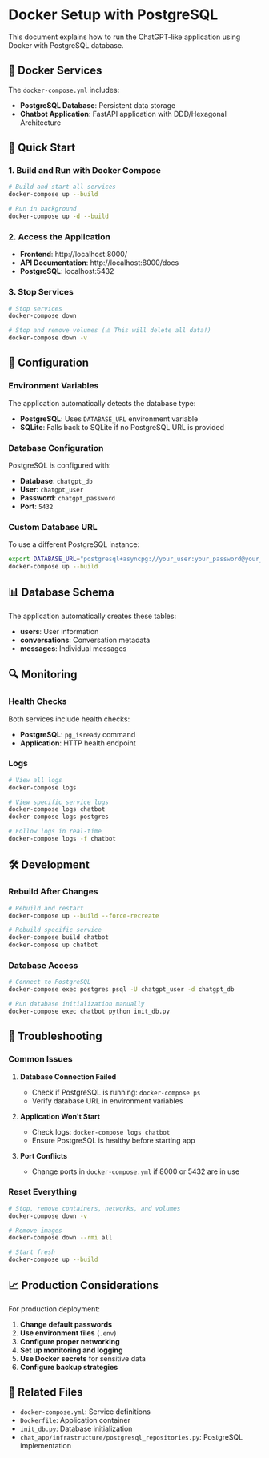 # Docker Setup with PostgreSQL

This document explains how to run the ChatGPT-like application using Docker with PostgreSQL database.

## 🐳 Docker Services

The `docker-compose.yml` includes:

- **PostgreSQL Database**: Persistent data storage
- **Chatbot Application**: FastAPI application with DDD/Hexagonal Architecture

## 🚀 Quick Start

### 1. Build and Run with Docker Compose

```bash
# Build and start all services
docker-compose up --build

# Run in background
docker-compose up -d --build
```

### 2. Access the Application

- **Frontend**: http://localhost:8000/
- **API Documentation**: http://localhost:8000/docs
- **PostgreSQL**: localhost:5432

### 3. Stop Services

```bash
# Stop services
docker-compose down

# Stop and remove volumes (⚠️ This will delete all data!)
docker-compose down -v
```

## 🔧 Configuration

### Environment Variables

The application automatically detects the database type:

- **PostgreSQL**: Uses `DATABASE_URL` environment variable
- **SQLite**: Falls back to SQLite if no PostgreSQL URL is provided

### Database Configuration

PostgreSQL is configured with:
- **Database**: `chatgpt_db`
- **User**: `chatgpt_user`
- **Password**: `chatgpt_password`
- **Port**: `5432`

### Custom Database URL

To use a different PostgreSQL instance:

```bash
export DATABASE_URL="postgresql+asyncpg://your_user:your_password@your_host:5432/your_database"
docker-compose up --build
```

## 📊 Database Schema

The application automatically creates these tables:

- **users**: User information
- **conversations**: Conversation metadata
- **messages**: Individual messages

## 🔍 Monitoring

### Health Checks

Both services include health checks:

- **PostgreSQL**: `pg_isready` command
- **Application**: HTTP health endpoint

### Logs

```bash
# View all logs
docker-compose logs

# View specific service logs
docker-compose logs chatbot
docker-compose logs postgres

# Follow logs in real-time
docker-compose logs -f chatbot
```

## 🛠️ Development

### Rebuild After Changes

```bash
# Rebuild and restart
docker-compose up --build --force-recreate

# Rebuild specific service
docker-compose build chatbot
docker-compose up chatbot
```

### Database Access

```bash
# Connect to PostgreSQL
docker-compose exec postgres psql -U chatgpt_user -d chatgpt_db

# Run database initialization manually
docker-compose exec chatbot python init_db.py
```

## 🚨 Troubleshooting

### Common Issues

1. **Database Connection Failed**
   - Check if PostgreSQL is running: `docker-compose ps`
   - Verify database URL in environment variables

2. **Application Won't Start**
   - Check logs: `docker-compose logs chatbot`
   - Ensure PostgreSQL is healthy before starting app

3. **Port Conflicts**
   - Change ports in `docker-compose.yml` if 8000 or 5432 are in use

### Reset Everything

```bash
# Stop, remove containers, networks, and volumes
docker-compose down -v

# Remove images
docker-compose down --rmi all

# Start fresh
docker-compose up --build
```

## 📈 Production Considerations

For production deployment:

1. **Change default passwords**
2. **Use environment files** (`.env`)
3. **Configure proper networking**
4. **Set up monitoring and logging**
5. **Use Docker secrets** for sensitive data
6. **Configure backup strategies**

## 🔗 Related Files

- `docker-compose.yml`: Service definitions
- `Dockerfile`: Application container
- `init_db.py`: Database initialization
- `chat_app/infrastructure/postgresql_repositories.py`: PostgreSQL implementation
